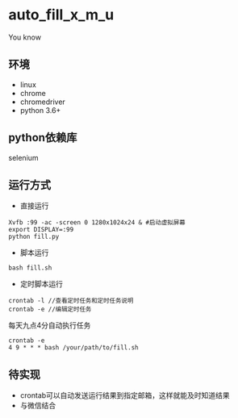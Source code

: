 # auto_fill_x_m_u

You know

## 环境
* linux
* chrome
* chromedriver
* python 3.6+

## python依赖库
selenium

## 运行方式
* 直接运行
```
Xvfb :99 -ac -screen 0 1280x1024x24 & #启动虚拟屏幕
export DISPLAY=:99
python fill.py
```
* 脚本运行
```
bash fill.sh 
```

* 定时脚本运行
```
crontab -l //查看定时任务和定时任务说明
crontab -e //编辑定时任务
```

每天九点4分自动执行任务
```
crontab -e
4 9 * * * bash /your/path/to/fill.sh 
```

## 待实现
* crontab可以自动发送运行结果到指定邮箱，这样就能及时知道结果 <br>
* 与微信结合<br>
